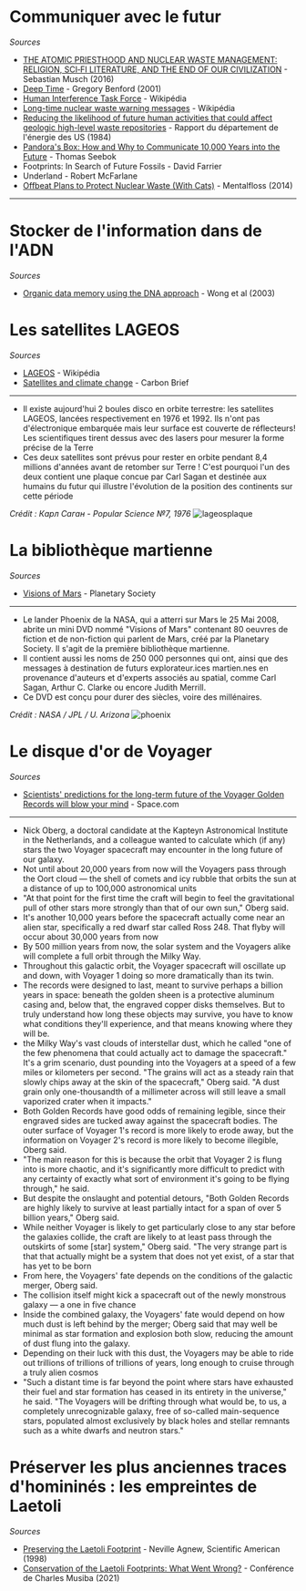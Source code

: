 # Communiquer avec le futur

*Sources*

- [THE ATOMIC PRIESTHOOD AND NUCLEAR WASTE MANAGEMENT: RELIGION, SCI‐FI LITERATURE, AND THE END OF OUR CIVILIZATION](https://onlinelibrary.wiley.com/doi/abs/10.1111/zygo.12268) - Sebastian Musch (2016)
- [Deep Time](https://www.physics.uci.edu/~silverma/benford.html) - Gregory Benford (2001)
- [Human Interference Task Force](https://en.wikipedia.org/wiki/Human_Interference_Task_Force) - Wikipédia
- [Long-time nuclear waste warning messages](https://en.wikipedia.org/wiki/Long-time_nuclear_waste_warning_messages) - Wikipédia
- [Reducing the likelihood of future human activities that could affect geologic high-level waste repositories](https://www.osti.gov/biblio/6799619) - Rapport du département de l'énergie des US (1984)
- [Pandora's Box: How and Why to Communicate 10,000 Years into the Future](https://www.mat.ucsb.edu/~g.legrady/academic/courses/01sp200a/students/enricaLovaglio/pandora/Pandora.html) - Thomas Seebok
- Footprints: In Search of Future Fossils - David Farrier
- Underland - Robert McFarlane
- [Offbeat Plans to Protect Nuclear Waste (With Cats)](https://www.mentalfloss.com/article/27476/ray-cats-artificial-moons-and-atomic-priesthood-how-government-plans-protect-our) - Mentalfloss (2014)

---

# Stocker de l'information dans de l'ADN

*Sources*

- [Organic data memory using the DNA approach](https://dl.acm.org/doi/10.1145/602421.602426) - Wong et al (2003)

# Les satellites LAGEOS

*Sources*

- [LAGEOS](https://en.wikipedia.org/wiki/LAGEOS) - Wikipédia
- [Satellites and climate change](https://www.carbonbrief.org/interactive-satellites-used-monitor-climate-change/) - Carbon Brief

---

- Il existe aujourd'hui 2 boules disco en orbite terrestre: les satellites LAGEOS, lancées respectivement en 1976 et 1992. Ils n'ont pas d'électronique embarquée mais leur surface est couverte de réflecteurs! Les scientifiques tirent dessus avec des lasers pour mesurer la forme précise de la Terre
- Ces deux satellites sont prévus pour rester en orbite pendant 8,4 millions d'années avant de retomber sur Terre ! C'est pourquoi l'un des deux contient une plaque concue par Carl Sagan et destinée aux humains du futur qui illustre l'évolution de la position des continents sur cette période

*Crédit : Карл Саган - Popular Science №7, 1976*
![lageosplaque](https://upload.wikimedia.org/wikipedia/commons/thumb/9/98/LAGEOS-FILE.jpg/800px-LAGEOS-FILE.jpg)

# La bibliothèque martienne

*Sources*

- [Visions of Mars](https://www.planetary.org/outreach/visions-of-mars) - Planetary Society

---

- Le lander Phoenix de la NASA, qui a atterri sur Mars le 25 Mai 2008, abrite un mini DVD nommé "Visions of Mars" contenant 80 oeuvres de fiction et de non-fiction qui parlent de Mars, créé par la Planetary Society. Il s'agit de la première bibliothèque martienne. 
- Il contient aussi les noms de 250 000 personnes qui ont, ainsi que des messages à destination de futurs explorateur.ices martien.nes en provenance d'auteurs et d'experts associés au spatial, comme Carl Sagan, Arthur C. Clarke ou encore Judith Merrill.
- Ce DVD est conçu pour durer des siècles, voire des millénaires.

*Crédit : NASA / JPL / U. Arizona*
![phoenix](https://planetary.s3.amazonaws.com/web/assets/pictures/_768x768_crop_center-center_82_line/phoenix_dvd_on-mars.jpg.webp)

# Le disque d'or de Voyager

*Sources*

- [Scientists' predictions for the long-term future of the Voyager Golden Records will blow your mind](https://www.space.com/predicting-voyager-golden-records-distant-future) - Space.com

---

- Nick Oberg, a doctoral candidate at the Kapteyn Astronomical Institute in the Netherlands, and a colleague wanted to calculate which (if any) stars the two Voyager spacecraft may encounter in the long future of our galaxy.
- Not until about 20,000 years from now will the Voyagers pass through the Oort cloud — the shell of comets and icy rubble that orbits the sun at a distance of up to 100,000 astronomical units
- "At that point for the first time the craft will begin to feel the gravitational pull of other stars more strongly than that of our own sun," Oberg said.
- It's another 10,000 years before the spacecraft actually come near an alien star, specifically a red dwarf star called Ross 248. That flyby will occur about 30,000 years from now
- By 500 million years from now, the solar system and the Voyagers alike will complete a full orbit through the Milky Way.
- Throughout this galactic orbit, the Voyager spacecraft will oscillate up and down, with Voyager 1 doing so more dramatically than its twin. 
- The records were designed to last, meant to survive perhaps a billion years in space: beneath the golden sheen is a protective aluminum casing and, below that, the engraved copper disks themselves. But to truly understand how long these objects may survive, you have to know what conditions they'll experience, and that means knowing where they will be.
-  the Milky Way's vast clouds of interstellar dust, which he called "one of the few phenomena that could actually act to damage the spacecraft." It's a grim scenario, dust pounding into the Voyagers at a speed of a few miles or kilometers per second. "The grains will act as a steady rain that slowly chips away at the skin of the spacecraft," Oberg said. "A dust grain only one-thousandth of a millimeter across will still leave a small vaporized crater when it impacts."
- Both Golden Records have good odds of remaining legible, since their engraved sides are tucked away against the spacecraft bodies. The outer surface of Voyager 1's record is more likely to erode away, but the information on Voyager 2's record is more likely to become illegible, Oberg said.
- "The main reason for this is because the orbit that Voyager 2 is flung into is more chaotic, and it's significantly more difficult to predict with any certainty of exactly what sort of environment it's going to be flying through," he said.
- But despite the onslaught and potential detours, "Both Golden Records are highly likely to survive at least partially intact for a span of over 5 billion years," Oberg said.
- While neither Voyager is likely to get particularly close to any star before the galaxies collide, the craft are likely to at least pass through the outskirts of some [star] system," Oberg said. "The very strange part is that that actually might be a system that does not yet exist, of a star that has yet to be born
- From here, the Voyagers' fate depends on the conditions of the galactic merger, Oberg said.
- The collision itself might kick a spacecraft out of the newly monstrous galaxy — a one in five chance
- Inside the combined galaxy, the Voyagers' fate would depend on how much dust is left behind by the merger; Oberg said that may well be minimal as star formation and explosion both slow, reducing the amount of dust flung into the galaxy.
- Depending on their luck with this dust, the Voyagers may be able to ride out trillions of trillions of trillions of years, long enough to cruise through a truly alien cosmos
- "Such a distant time is far beyond the point where stars have exhausted their fuel and star formation has ceased in its entirety in the universe," he said. "The Voyagers will be drifting through what would be, to us, a completely unrecognizable galaxy, free of so-called main-sequence stars, populated almost exclusively by black holes and stellar remnants such as a white dwarfs and neutron stars."

# Préserver les plus anciennes traces d'homininés : les empreintes de Laetoli

*Sources*

- [Preserving the Laetoli Footprint](https://www.academia.edu/22101544/Preserving_the_Laetoli_Footprints) - Neville Agnew, Scientific American (1998)
- [Conservation of the Laetoli Footprints: What Went Wrong?](https://www.youtube.com/watch?v=S31Ejprjsoo) - Conférence de Charles Musiba (2021)
